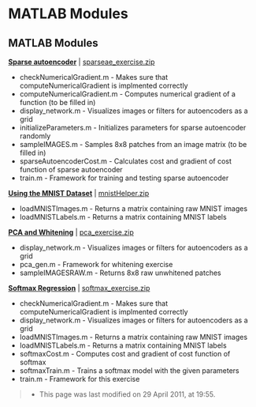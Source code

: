 MATLAB Modules
==============

<!-- Jump to: [navigation](#column-one), [search](#searchInput) -->
  MATLAB Modules
----------------

**[Sparse autoencoder](Exercise_Sparse_Autoencoder.md "Exercise:Sparse Autoencoder")** | [sparseae\_exercise.zip](http://ufldl.stanford.edu/wiki/resources/sparseae_exercise.zip)

* checkNumericalGradient.m - Makes sure that computeNumericalGradient is implmented correctly
* computeNumericalGradient.m - Computes numerical gradient of a function (to be filled in)
* display\_network.m - Visualizes images or filters for autoencoders as a grid
* initializeParameters.m - Initializes parameters for sparse autoencoder randomly
* sampleIMAGES.m - Samples 8x8 patches from an image matrix (to be filled in)
* sparseAutoencoderCost.m - Calculates cost and gradient of cost function of sparse autoencoder
* train.m - Framework for training and testing sparse autoencoder

**[Using the MNIST Dataset](Using_the_MNIST_Dataset.md "Using the MNIST Dataset")** | [mnistHelper.zip](http://ufldl.stanford.edu/wiki/resources/mnistHelper.zip)

* loadMNISTImages.m - Returns a matrix containing raw MNIST images
* loadMNISTLabels.m - Returns a matrix containing MNIST labels

**[PCA and Whitening](Exercise_PCA_and_Whitening.md "Exercise:PCA and Whitening")** | [pca\_exercise.zip](http://ufldl.stanford.edu/wiki/resources/pca_exercise.zip)

* display\_network.m - Visualizes images or filters for autoencoders as a grid
* pca\_gen.m - Framework for whitening exercise
* sampleIMAGESRAW.m - Returns 8x8 raw unwhitened patches

**[Softmax Regression](Exercise_Softmax_Regression.md "Exercise:Softmax Regression")** | [softmax\_exercise.zip](http://ufldl.stanford.edu/wiki/resources/softmax_exercise.zip)

* checkNumericalGradient.m - Makes sure that computeNumericalGradient is implmented correctly
* display\_network.m - Visualizes images or filters for autoencoders as a grid
* loadMNISTImages.m - Returns a matrix containing raw MNIST images
* loadMNISTLabels.m - Returns a matrix containing MNIST labels
* softmaxCost.m - Computes cost and gradient of cost function of softmax
* softmaxTrain.m - Trains a softmax model with the given parameters
* train.m - Framework for this exercise
> * This page was last modified on 29 April 2011, at 19:55.

